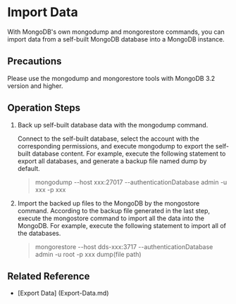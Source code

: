 # Import Data

With MongoDB's own mongodump and mongorestore commands, you can import data from a self-built MongoDB database into a MongoDB instance.

## Precautions
Please use the mongodump and mongorestore tools with MongoDB 3.2 version and higher.

## Operation Steps
1. Back up self-built database data with the mongodump command.

	Connect to the self-built database, select the account with the corresponding permissions, and execute mongodump to export the self-built database content. For example, execute the following statement to export all databases, and generate a backup file named dump by default.

	> mongodump --host xxx:27017 --authenticationDatabase  admin -u xxx -p xxx

2. Import the backed up files to the MongoDB by the mongostore command.
	According to the backup file generated in the last step, execute the mongostore command to import all the data into the MongoDB. For example, execute the following statement to import all of the databases.

	> mongorestore --host dds-xxx:3717 --authenticationDatabase  admin -u root -p xxx dump(file path)


## Related Reference 
- [Export Data] (Export-Data.md)
